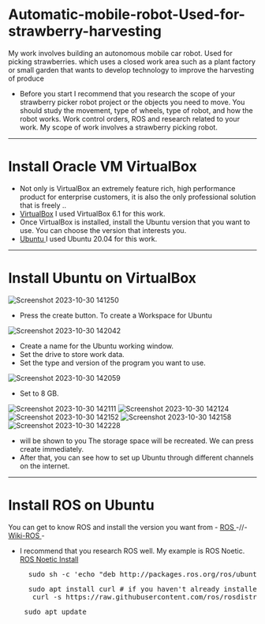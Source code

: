 # Automatic-mobile-robot-Used-for-strawberry-harvesting
My work involves building an autonomous mobile car robot. Used for picking strawberries. which uses a closed work area such as a plant factory or small garden that wants to develop technology to improve the harvesting of produce
* Before you start I recommend that you research the scope of your strawberry picker robot project or the objects you need to move. You should study the movement, type of wheels, type of robot, and how the robot works. Work control orders, ROS and research related to your work. My scope of work involves a strawberry picking robot.
-----------------------------------------------------------------------------------------------------------

# Install Oracle VM VirtualBox
* Not only is VirtualBox an extremely feature rich, high performance product for enterprise customers, it is also the only professional solution that is freely .. 
* [VirtualBox](https://www.virtualbox.org/)  I used VirtualBox 6.1 for this work.
* Once VirtualBox is installed, install the Ubuntu version that you want to use.
You can choose the version that interests you.
* [ Ubuntu ](https://ubuntu.com/download/desktop)  I used Ubuntu 20.04 for this work.
------------------------------------------------------------------------------------------------------------
# Install Ubuntu on VirtualBox
![Screenshot 2023-10-30 141250](https://github.com/smartfarmdiy/Automatic-mobile-robot-Used-for-strawberry-harvesting/assets/63504401/e4cc5374-4c50-4d35-afa8-bb67f2ccb02a)
* Press the create button. To create a Workspace for Ubuntu

![Screenshot 2023-10-30 142042](https://github.com/smartfarmdiy/Automatic-mobile-robot-Used-for-strawberry-harvesting/assets/63504401/592776d7-2b8b-4c00-98eb-061ec9110ded)
* Create a name for the Ubuntu working window.
* Set the drive to store work data.
* Set the type and version of the program you want to use.

![Screenshot 2023-10-30 142059](https://github.com/smartfarmdiy/Automatic-mobile-robot-Used-for-strawberry-harvesting/assets/63504401/11368637-bf89-419a-af3f-a1188ca54b42)
* Set to 8 GB.

![Screenshot 2023-10-30 142111](https://github.com/smartfarmdiy/Automatic-mobile-robot-Used-for-strawberry-harvesting/assets/63504401/28722152-6405-4298-9621-fdf4b3afe402)
![Screenshot 2023-10-30 142124](https://github.com/smartfarmdiy/Automatic-mobile-robot-Used-for-strawberry-harvesting/assets/63504401/0525558e-34f0-4ede-8101-839bcf2688ec)
![Screenshot 2023-10-30 142152](https://github.com/smartfarmdiy/Automatic-mobile-robot-Used-for-strawberry-harvesting/assets/63504401/c59a40cf-a38e-4f43-b646-25ad87942a79)
![Screenshot 2023-10-30 142158](https://github.com/smartfarmdiy/Automatic-mobile-robot-Used-for-strawberry-harvesting/assets/63504401/3d4f13bc-441d-4ffe-8ad8-84b81be509b7)
![Screenshot 2023-10-30 142228](https://github.com/smartfarmdiy/Automatic-mobile-robot-Used-for-strawberry-harvesting/assets/63504401/d21a1f84-606b-43f7-b505-5a12921eae35)
* will be shown to you The storage space will be recreated. We can press create immediately.
* After that, you can see how to set up Ubuntu through different channels on the internet.
  
------------------------------------------------------------------------------------------------------------

# Install ROS on Ubuntu
You can get to know ROS and install the version you want from - [ ROS ](https://ubuntu.com/download/desktop](https://www.ros.org/)https://www.ros.org/) -//-
 [ Wiki-ROS ](https://wiki.ros.org/Documentation) -
 * I recommend that you research ROS well. My example is ROS Noetic. [ ROS Noetic Install ](https://wiki.ros.org/noetic/Installation/Ubuntu) 
   <pre>
     sudo sh -c 'echo "deb http://packages.ros.org/ros/ubuntu $(lsb_release -sc) main" > /etc/apt/sources.list.d/ros-latest.list'
   </pre>
   
    <pre>
     sudo apt install curl # if you haven't already installed curl
      curl -s https://raw.githubusercontent.com/ros/rosdistro/master/ros.asc | sudo apt-key add -
   </pre>
   
    <pre>
    sudo apt update
   </pre>
 

  



